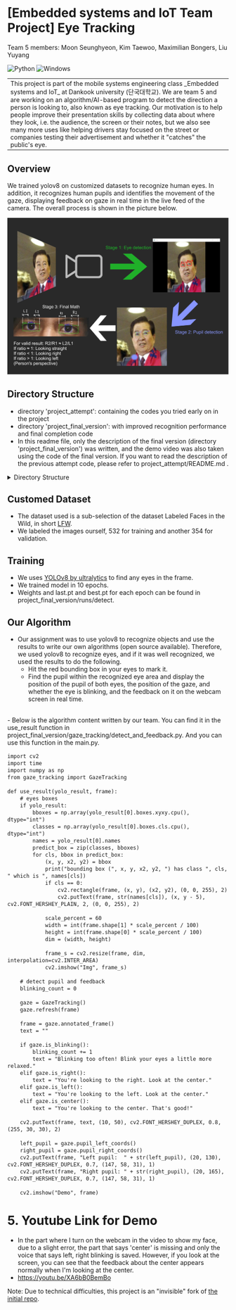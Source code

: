 #  [Embedded systems and IoT Team Project] Eye Tracking
Team 5 members: Moon Seunghyeon, Kim Taewoo, Maximilian Bongers, Liu Yuyang



![Python](https://img.shields.io/badge/Code-Python3.9-blue)
![Windows](https://img.shields.io/badge/Platform-Windows-purple)


<table>
    <tr>
        <td>This project is part of the mobile systems engineering class _Embedded systems and IoT_ at Dankook university (단국대학교). We are team 5 and are working on an algorithm/AI-based program to detect the direction a person is looking to, also known as eye tracking. Our motivation is to help people improve their presentation skills by collecting data about where they look, i.e. the audience, the screen or their notes, but we also see many more uses like helping drivers stay focused on the street or companies testing their advertisement and whether it "catches" the public's eye.</td>
    </tr>
</table>




## Overview

We trained yolov8 on customized datasets to recognize human eyes. In addition, it recognizes human pupils and identifies the movement of the gaze, displaying feedback on gaze in real time in the live feed of the camera. The overall process is shown in the picture below.  

![Concept poster of the steps involved in detecting the person's eyes and where they look](/project_final_version/team5-poster.png)




## Directory Structure
- directory 'project_attempt': containing the codes you tried early on in the project  
- directory 'project_final_version': with improved recognition performance and final completion code
- In this readme file, only the description of the final version (directory 'project_final_version') was written, and the demo video was also taken using the code of the final version. If you want to read the description of the previous attempt code, please refer to project_attempt/README.md .
<details>
  <summary>Directory Structure</summary>
IoT_team5/  <br/>
└─ project_attempt/  <br/>
   └─ customed_dataset/  <br/>
      └─ images/  <br/>
         └─ train/  <br/>
         └─ val/  <br/>
      └─ labels/  <br/>
      └─ dataset.yaml  <br/>
   └─ best.pt  <br/>
   └─ eye_and_pupil_detect.py  <br/>
   └─ main.py  <br/>
   └─ summary.log  <br/>
   └─ train.ipynb  <br/>
└─ project_final_version/  <br/>
   └─ dataset/  <br/>
      └─ images/  <br/>
      └─ labels/  <br/>
      └─ dataset.yaml  <br/>
   └─ gaze_tracking/  <br/>
      └─ __init__.py  <br/>
      └─ calibration.py  <br/>
      └─ detect_and_feedback.py  <br/>
      └─ eye.py  <br/>
      └─ gaze_tracking.py  <br/>
      └─ pupil.py  <br/>
      └─ shape_predictor_68_face_landmarks.dat  <br/>
   └─ run/detect/train  <br/>
   └─ README.md  <br/>
   └─ main.py  <br/>
   └─ requirements.txt  <br/>
   └─ train.py  <br/>
   └─ yolov8s.pt  <br/>
</details>



## Customed Dataset
- The dataset used is a sub-selection of the dataset Labeled Faces in the Wild, in short [LFW](https://www.kaggle.com/datasets/atulanandjha/lfwpeople).
- We labeled the images ourself, 532 for training and another 354 for validation. 




## Training
- We uses [YOLOv8 by ultralytics](https://github.com/ultralytics/ultralytics) to find any eyes in the frame.
- We trained model in 10 epochs.
- Weights and last.pt and best.pt for each epoch can be found in project_final_version/runs/detect.



## Our Algorithm
- Our assignment was to use yolov8 to recognize objects and use the results to write our own algorithms (open source available). Therefore, we used yolov8 to recognize eyes, and if it was well recognized, we used the results to do the following.
    - Hit the red bounding box in your eyes to mark it.
    - Find the pupil within the recognized eye area and display the position of the pupil of both eyes, the position of the gaze, and whether the eye is blinking, and the feedback on it on the webcam screen in real time.
<br/>
- Below is the algorithm content written by our team. You can find it in the use_result function in project_final_version/gaze_tracking/detect_and_feedback.py. And you can use this function in the main.py.
<br/>

```
import cv2
import time
import numpy as np
from gaze_tracking import GazeTracking

def use_result(yolo_result, frame):
    # eyes boxes
    if yolo_result:
        bboxes = np.array(yolo_result[0].boxes.xyxy.cpu(), dtype="int")
        classes = np.array(yolo_result[0].boxes.cls.cpu(), dtype="int")
        names = yolo_result[0].names
        predict_box = zip(classes, bboxes)
        for cls, bbox in predict_box:
            (x, y, x2, y2) = bbox
            print("bounding box (", x, y, x2, y2, ") has class ", cls, " which is ", names[cls])
            if cls == 0:
                cv2.rectangle(frame, (x, y), (x2, y2), (0, 0, 255), 2)
                cv2.putText(frame, str(names[cls]), (x, y - 5), cv2.FONT_HERSHEY_PLAIN, 2, (0, 0, 255), 2)

            scale_percent = 60
            width = int(frame.shape[1] * scale_percent / 100)
            height = int(frame.shape[0] * scale_percent / 100)
            dim = (width, height)

            frame_s = cv2.resize(frame, dim, interpolation=cv2.INTER_AREA)
            cv2.imshow("Img", frame_s)

    # detect pupil and feedback
    blinking_count = 0

    gaze = GazeTracking()
    gaze.refresh(frame)

    frame = gaze.annotated_frame()
    text = ""

    if gaze.is_blinking():
        blinking_count += 1
        text = "Blinking too often! Blink your eyes a little more relaxed."
    elif gaze.is_right():
        text = "You're looking to the right. Look at the center."
    elif gaze.is_left():
        text = "You're looking to the left. Look at the center."
    elif gaze.is_center():
        text = "You're looking to the center. That's good!"

    cv2.putText(frame, text, (10, 50), cv2.FONT_HERSHEY_DUPLEX, 0.8, (255, 30, 30), 2)

    left_pupil = gaze.pupil_left_coords()
    right_pupil = gaze.pupil_right_coords()
    cv2.putText(frame, "Left pupil:  " + str(left_pupil), (20, 130), cv2.FONT_HERSHEY_DUPLEX, 0.7, (147, 58, 31), 1)
    cv2.putText(frame, "Right pupil: " + str(right_pupil), (20, 165), cv2.FONT_HERSHEY_DUPLEX, 0.7, (147, 58, 31), 1)

    cv2.imshow("Demo", frame)
```



# 5. Youtube Link for Demo
- In the part where I turn on the webcam in the video to show my face, due to a slight error, the part that says 'center' is missing and only the voice that says left, right blinking is saved. However, if you look at the screen, you can see that the feedback about the center appears normally when I'm looking at the center.
- https://youtu.be/XA6bB0BemBo

Note: Due to technical difficulties, this project is an "invisible" fork of [the initial repo](https://github.com/lunash0/IoT_team5).
  
